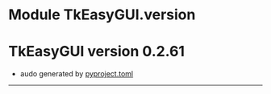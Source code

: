 # Module TkEasyGUI.version

# TkEasyGUI version 0.2.61

- audo generated by [pyproject.toml](https://github.com/kujirahand/tkeasygui-python/blob/main/pyproject.toml)

---------------------------



